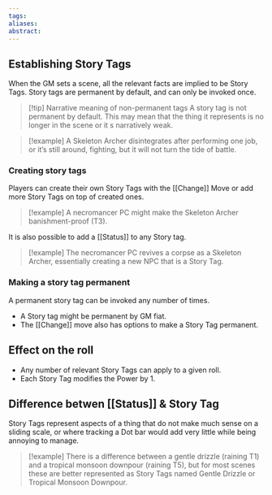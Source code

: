 ```yaml
---
tags: 
aliases: 
abstract:
---
```

## Establishing Story Tags
When the GM sets a scene, all the relevant facts are implied to be Story Tags.
Story tags are permanent by default, and can only be invoked once.

> [!tip] Narrative meaning of non-permanent tags
> A story tag is not permanent by default.
> This may mean that the thing it represents is no longer in the scene or it s narratively weak.

> [!example]
>  A Skeleton Archer disintegrates after performing one job, or it’s still around, fighting, but it will not turn the tide of battle.
### Creating story tags
Players can create their own Story Tags with the [[Change]] Move or add more Story Tags on top of created ones.
> [!example]
>  A necromancer PC might make the Skeleton Archer banishment-proof (T3).

It is also possible to add a [[Status]] to any Story tag.
> [!example]
>  The necromancer PC revives a corpse as a Skeleton Archer, essentially creating a new NPC that is a Story Tag.
### Making a story tag permanent
A permanent story tag can be invoked any number of times.
- A Story tag might be permanent by GM fiat.
- The [[Change]] move also has options to make a Story Tag permanent.
## Effect on the roll
- Any number of relevant Story Tags can apply to a given roll.
- Each Story Tag modifies the Power by 1.
## Difference betwen [[Status]] & Story Tag
Story Tags represent aspects of a thing that do not make much sense on a sliding scale, or where tracking a Dot bar would add very little while being annoying to manage.
> [!example]
> There is a difference between a gentle drizzle (raining T1) and a tropical monsoon downpour (raining T5), but for most scenes these are better represented as Story Tags named Gentle Drizzle or Tropical Monsoon Downpour.
